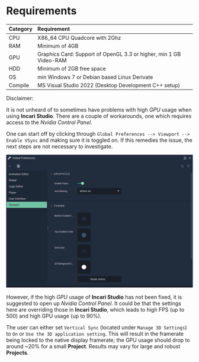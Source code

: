 # Requirements

| Category | Requirement |
| :--- | :--- |
| CPU | X86\_64 CPU Quadcore with 2Ghz |
| RAM | Minimum of 4GB |
| GPU | Graphics Card: Support of OpenGL 3.3 or higher, min 1 GB Video-RAM |
| HDD | Minimum of 2GB free space |
| OS | min Windows 7 or Debian based Linux Derivate |
| Compile | MS Visual Studio 2022 (Desktop Development C++ setup)|

Disclaimer: 

It is not unheard of to sometimes have problems with high *GPU* usage when using **Incari Studio**. There are a couple of workarounds, one which requires access to the *Nvidia Control Panel*.

One can start off by clicking through `Global Preferences --> Viewport --> Enable VSync` and making sure it is toggled on. If this remedies the issue, the next steps are not necessary to investigate. 

![Global Preferences with VSync Enabled.](../.gitbook/assets/globprefsvsync.png) 

However, if the high *GPU* usage of **Incari Studio** has not been fixed, it is suggested to open up *Nvidia Control Panel*. It could be that the settings here are overriding those in **Incari Studio**, which
leads to high FPS (up to 500) and high GPU usage (up to 90%). 

The user can either set `Vertical Sync` (located under `Manage 3D Settings`) to `On` or `Use the 3D application setting`. This will result in the framerate being locked to the native display framerate; the GPU 
usage should drop to around ~20% for a small **Project**. Results may vary for large and robust **Projects**. 